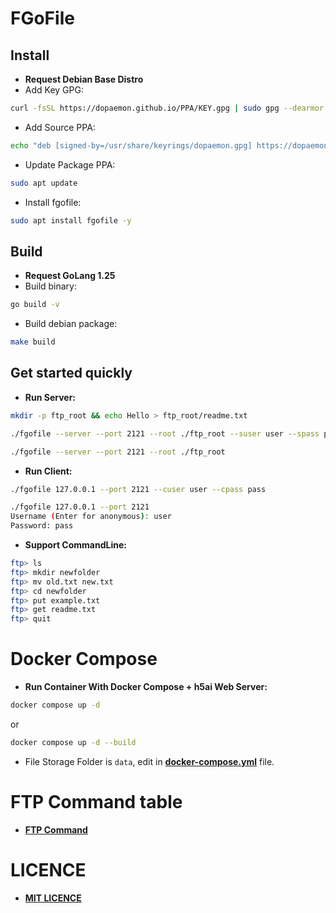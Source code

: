 # FGoFile

## Install
* **Request Debian Base Distro**
* Add Key GPG:
```bash
curl -fsSL https://dopaemon.github.io/PPA/KEY.gpg | sudo gpg --dearmor -o /usr/share/keyrings/dopaemon.gpg
```
* Add Source PPA:
```bash
echo "deb [signed-by=/usr/share/keyrings/dopaemon.gpg] https://dopaemon.github.io/PPA ./" | sudo tee /etc/apt/sources.list.d/dopaemon.list
```
* Update Package PPA:
```bash
sudo apt update
```
* Install fgofile:
```bash
sudo apt install fgofile -y
```

## Build
* **Request GoLang 1.25**
* Build binary:
```bash
go build -v
```
* Build debian package:
```bash
make build
```

## Get started quickly
* **Run Server:**
```bash
mkdir -p ftp_root && echo Hello > ftp_root/readme.txt

./fgofile --server --port 2121 --root ./ftp_root --suser user --spass pass

./fgofile --server --port 2121 --root ./ftp_root
```

* **Run Client:**
```bash
./fgofile 127.0.0.1 --port 2121 --cuser user --cpass pass

./fgofile 127.0.0.1 --port 2121
Username (Enter for anonymous): user
Password: pass
```

* **Support CommandLine:**
```bash
ftp> ls
ftp> mkdir newfolder
ftp> mv old.txt new.txt
ftp> cd newfolder
ftp> put example.txt
ftp> get readme.txt
ftp> quit
```

# Docker Compose
* **Run Container With Docker Compose + h5ai Web Server:**
```bash
docker compose up -d
```
or
```bash
docker compose up -d --build
```
* File Storage Folder is `data`, edit in [**docker-compose.yml**](docker-compose.yml) file.

# FTP Command table
* [**FTP Command**](FTPCommand.md)

# LICENCE
* [**MIT LICENCE**](LICENCE)
